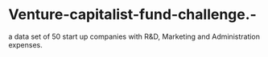 # Venture-capitalist-fund-challenge.-
a data set of 50 start up companies with R&amp;D, Marketing and Administration expenses.
